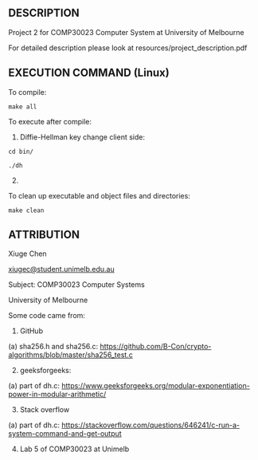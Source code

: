 ## DESCRIPTION

Project 2 for COMP30023 Computer System at University of Melbourne



For detailed description please look at resources/project_description.pdf

## EXECUTION COMMAND (Linux)

To compile:

`make all`

To execute after compile:

1. Diffie-Hellman key change client side:

`cd bin/`

`./dh`

2.

To clean up executable and object files and directories:

`make clean`

## ATTRIBUTION
Xiuge Chen

xiugec@student.unimelb.edu.au

Subject: COMP30023 Computer Systems

University of Melbourne

Some code came from:
1. GitHub

  (a) sha256.h and sha256.c: https://github.com/B-Con/crypto-algorithms/blob/master/sha256_test.c

2. geeksforgeeks:

  (a) part of dh.c: https://www.geeksforgeeks.org/modular-exponentiation-power-in-modular-arithmetic/

3. Stack overflow

  (a) part of dh.c: https://stackoverflow.com/questions/646241/c-run-a-system-command-and-get-output

4. Lab 5 of COMP30023 at Unimelb
